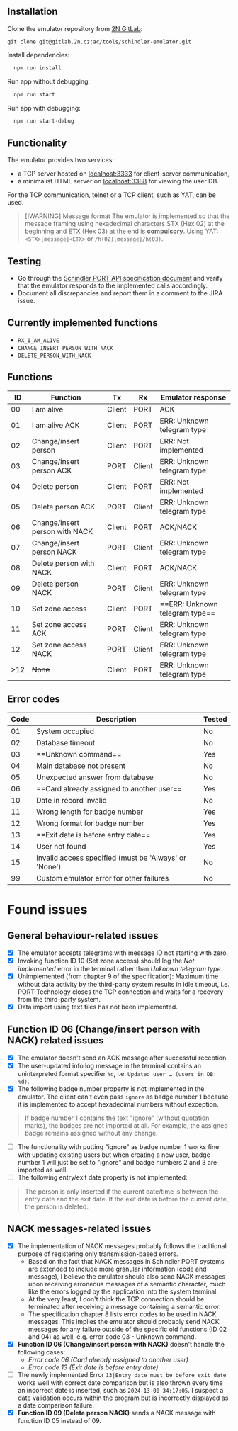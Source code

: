## Installation

Clone the emulator repository from [2N GitLab](https://gitlab.2n.cz/ac/tools/schindler-emulator):

```shell
git clone git@gitlab.2n.cz:ac/tools/schindler-emulator.git
```

Install dependencies:

```bash
  npm run install
```

Run app without debugging:

```bash
  npm run start
```

Run app with debugging:

```bash
  npm run start-debug
```

## Functionality

The emulator provides two services:

- a TCP server hosted on [localhost:3333](localhost:3333) for client-server communication,
- a minimalist HTML server on [localhost:3388](localhost:3388) for viewing the user DB.

For the TCP communication, telnet or a TCP client, such as YAT, can be used.

> [!WARNING] Message format
> The emulator is implemented so that the message framing using hexadecimal characters STX (Hex 02) at the beginning and ETX (Hex 03) at the end is **compulsory**.
> Using YAT: `<STX>[message]<ETX>` or `/h(02)[message]/h(03)`.

## Testing

- Go through the [Schindler PORT API specification document](https://dev.2n.cz/secure/attachment/127112/ThirdPartyDatabase.pdf) and verify that the emulator responds to the implemented calls accordingly.
- Document all discrepancies and report them in a comment to the JIRA issue.

## Currently implemented functions

- `RX_I_AM_ALIVE`
- `CHANGE_INSERT_PERSON_WITH_NACK`
- `DELETE_PERSON_WITH_NACK`

## Functions

| ID  | Function                       | Tx     | Rx     | Emulator response              |
| --- | ------------------------------ | ------ | ------ | ------------------------------ |
| 00  | I am alive                     | Client | PORT   | ACK                            |
| 01  | I am alive ACK                 | Client | PORT   | ERR: Unknown telegram type     |
| 02  | Change/insert person           | Client | PORT   | ERR: Not implemented           |
| 03  | Change/insert person ACK       | PORT   | Client | ERR: Unknown telegram type     |
| 04  | Delete person                  | Client | PORT   | ERR: Not implemented           |
| 05  | Delete person ACK              | PORT   | Client | ERR: Unknown telegram type     |
| 06  | Change/insert person with NACK | Client | PORT   | ACK/NACK                       |
| 07  | Change/insert person NACK      | PORT   | Client | ERR: Unknown telegram type     |
| 08  | Delete person with NACK        | Client | PORT   | ACK/NACK                       |
| 09  | Delete person NACK             | PORT   | Client | ERR: Unknown telegram type     |
| 10  | Set zone access                | Client | PORT   | ==ERR: Unknown telegram type== |
| 11  | Set zone access ACK            | PORT   | Client | ERR: Unknown telegram type     |
| 12  | Set zone access NACK           | PORT   | Client | ERR: Unknown telegram type     |
| >12 | ~~None~~                       | Client | PORT   | ERR: Unknown telegram type     |

## Error codes

| Code | Description                                           | Tested |
| ---- | ----------------------------------------------------- | ------ |
| 01   | System occupied                                       | No     |
| 02   | Database timeout                                      | No     |
| 03   | ==Unknown command==                                   | Yes    |
| 04   | Main database not present                             | No     |
| 05   | Unexpected answer from database                       | No     |
| 06   | ==Card already assigned to another user==             | Yes    |
| 10   | Date in record invalid                                | No     |
| 11   | Wrong length for badge number                         | Yes    |
| 12   | Wrong format for badge number                         | Yes    |
| 13   | ==Exit date is before entry date==                    | Yes    |
| 14   | User not found                                        | Yes    |
| 15   | Invalid access specified (must be 'Always' or 'None') | No     |
| 99   | Custom emulator error for other failures              | No     |

# Found issues

## General behaviour-related issues

- [x] The emulator accepts telegrams with message ID not starting with zero.
- [x] Invoking function ID 10 (Set zone access) should log the *Not implemented* error in the terminal rather than *Unknown telegram type*.
- [x] Unimplemented (from chapter 9 of the specification): Maximum time without data activity by the third-party system results in idle timeout, i.e. PORT Technology closes the TCP connection and waits for a recovery from the third-party system.
- [x] Data import using text files has not been implemented.

## Function ID 06 (Change/insert person with NACK) related issues

- [x] The emulator doesn't send an ACK message after successful reception.
- [x] The user-updated info log message in the terminal contains an uninterpreted format specifier `%d`, i.e. `Updated user … (users in DB: %d)`.
- [x] The following badge number property is not implemented in the emulator. The client can't even pass `ignore` as badge number 1 because it is implemented to accept hexadecimal numbers without exception.

> If badge number 1 contains the text "ignore" (without quotation marks), the badges are not imported at all. For example, the assigned badge remains assigned without any change.

- [ ] The functionality with putting "ignore" as badge number 1 works fine with updating existing users but when creating a new user, badge number 1 will just be set to "ignore" and badge numbers 2 and 3 are imported as well.
- [ ] The following entry/exit date property is not implemented:

> The person is only inserted if the current date/time is between the entry date and the exit date. If the exit date is before the current date, the person is deleted.

## NACK messages-related issues

- [x] The implementation of NACK messages probably follows the traditional purpose of registering only transmission-based errors.
	- Based on the fact that NACK messages in Schindler PORT systems are extended to include more granular information (code and message), I believe the emulator should also send NACK messages upon receiving erroneous messages of a semantic character, much like the errors logged by the application into the system terminal.
	- At the very least, I don't think the TCP connection should be terminated after receiving a message containing a semantic error.
	- The specification chapter 8 lists error codes to be used in NACK messages. This implies the emulator should probably send NACK messages for any failure outside of the specific old functions (ID 02 and 04) as well, e.g. error code 03 - Unknown command.
- [x] **Function ID 06 (Change/insert person with NACK)** doesn't handle the following cases:
	- *Error code 06 (Card already assigned to another user)*
	- *Error code 13 (Exit date is before entry date)*
- [ ] The newly implemented Error `13|Entry date must be before exit date` works well with correct date comparison but is also thrown every time an incorrect date is inserted, such as `2024-13-00 34:17:05`. I suspect a date validation occurs within the program but is incorrectly displayed as a date comparison failure.
- [x] **Function ID 09 (Delete person NACK)** sends a NACK message with function ID 05 instead of 09.
